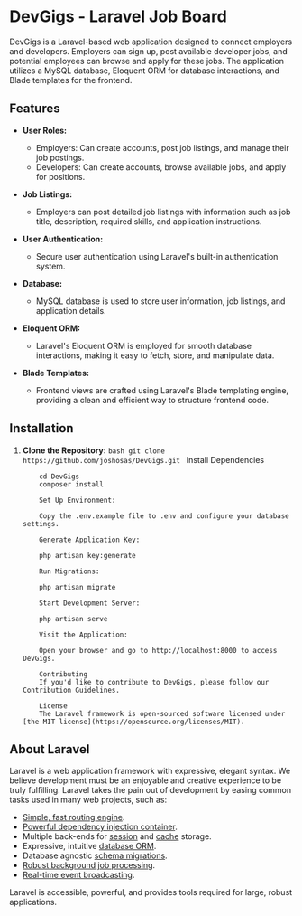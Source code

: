 # DevGigs - Laravel Job Board

DevGigs is a Laravel-based web application designed to connect employers and developers. Employers can sign up, post available developer jobs, and potential employees can browse and apply for these jobs. The application utilizes a MySQL database, Eloquent ORM for database interactions, and Blade templates for the frontend.

## Features

-   **User Roles:**

    -   Employers: Can create accounts, post job listings, and manage their job postings.
    -   Developers: Can create accounts, browse available jobs, and apply for positions.

-   **Job Listings:**

    -   Employers can post detailed job listings with information such as job title, description, required skills, and application instructions.

-   **User Authentication:**

    -   Secure user authentication using Laravel's built-in authentication system.

-   **Database:**

    -   MySQL database is used to store user information, job listings, and application details.

-   **Eloquent ORM:**

    -   Laravel's Eloquent ORM is employed for smooth database interactions, making it easy to fetch, store, and manipulate data.

-   **Blade Templates:**
    -   Frontend views are crafted using Laravel's Blade templating engine, providing a clean and efficient way to structure frontend code.

## Installation

1.  **Clone the Repository:**
    `bash
git clone https://github.com/joshosas/DevGigs.git
`
    Install Dependencies

            cd DevGigs
            composer install

            Set Up Environment:

            Copy the .env.example file to .env and configure your database settings.

            Generate Application Key:

            php artisan key:generate

            Run Migrations:

            php artisan migrate

            Start Development Server:

            php artisan serve

            Visit the Application:

            Open your browser and go to http://localhost:8000 to access DevGigs.

            Contributing
            If you'd like to contribute to DevGigs, please follow our Contribution Guidelines.

            License
            The Laravel framework is open-sourced software licensed under [the MIT license](https://opensource.org/licenses/MIT).

## About Laravel

Laravel is a web application framework with expressive, elegant syntax. We believe development must be an enjoyable and creative experience to be truly fulfilling. Laravel takes the pain out of development by easing common tasks used in many web projects, such as:

-   [Simple, fast routing engine](https://laravel.com/docs/routing).
-   [Powerful dependency injection container](https://laravel.com/docs/container).
-   Multiple back-ends for [session](https://laravel.com/docs/session) and [cache](https://laravel.com/docs/cache) storage.
-   Expressive, intuitive [database ORM](https://laravel.com/docs/eloquent).
-   Database agnostic [schema migrations](https://laravel.com/docs/migrations).
-   [Robust background job processing](https://laravel.com/docs/queues).
-   [Real-time event broadcasting](https://laravel.com/docs/broadcasting).

Laravel is accessible, powerful, and provides tools required for large, robust applications.
